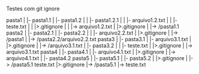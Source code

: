 Testes com git ignore

pasta1
|    |- pasta1.1
|    |- pasta1.2
|    |    |- pasta1.2.1
|    |    |- arquivo1.2.txt
|    |    |- teste.txt
|    |    |>.gitignore
|    |      |-> arquivo1.2.txt
|    |>.gitignore 
|       |-> /pasta1.1
pasta2
|    |- pasta2.1
|    |- pasta2.2
|    |   |- arquivo2.2.txt
|    |>.gitignore
|       |-> /pasta1
|       |-> /pasta2.2/arquivo2.2.txt
pasta3
|    |- pasta3.1
|       |- arquivo3.1.txt
|       |>.gitignore
|           |-> /arquivo3.1.txt
|    |- pasta3.2
|    |   |- teste.txt
|    |>.gitignore
|       |-> arquivo3.1.txt
pasta4
|    |- pasta4.1
|       |- arquivo4.1.txt
|       |>.gitignore
|           |-> arquivo4.1.txt
|    |- pasta4.2
pasta5
|    |- pasta5.1
|    |- pasta5.2
|    |>.gitignore
|       |-> /pasta5.1
teste.txt
|>.gitignore
    |-> /pasta5.1
    |-> teste.txt